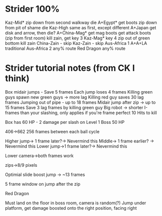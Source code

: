 Strider 100%
============

Kaz-Mid*
	zip down from second walkway
	die
A+Egypt*
	get boots
	zip down from pit of shame
	die
Kaz-High
	same as first, except different
A+Japan
	get disk and arrow, then die?
A+China-Mag*
	get mag boots
	get attack boots (zip from first room)
	kill zain, get key 3
Kaz-Mag*
	key 4
	zip out of green bottom
	kill zain
China-Zain - skip
Kaz-Zain - skip
Aus-Africa 1
A+A+LA
	traditional
Aus-Africa 2
	any% route
Red Dragon
	any% route


Strider tutorial notes (from CK I think)
========================================
Box midair jumps - Save 5 frames
Each jump loses 4 frames
Killing green guys spawn new green guys -> more lag
Killing red guy saves 30 lag frames
Jumping out of pipe - up to 18 frames
Midair jump after zip -> up to 15 frames
Save 3 lag frames by killing green guy
Big robot -> shorter I-frames than your slashing, only applies if you're frame perfect
10 Hits to kill

Box has 60 HP - 2 damage per slash on Level 1
Boss 50 HP

406->662 256 frames between each ball cycle

Higher jump-> 1 frame later?-> Nevermind this
Middle-> 1 frame earlier?  -> Nevermind this
Lower jump->1 frame later?-> Nevermind this

Lower camera->both frames work

zips->8/9 pixels

Optimial slide boost jump -> ~13 frames

5 frame window on jump after the zip


Red Dragon

Must land on the floor in boss room, camera is random(?)
Jump under platform, get damage boosted onto the right position, facing right
